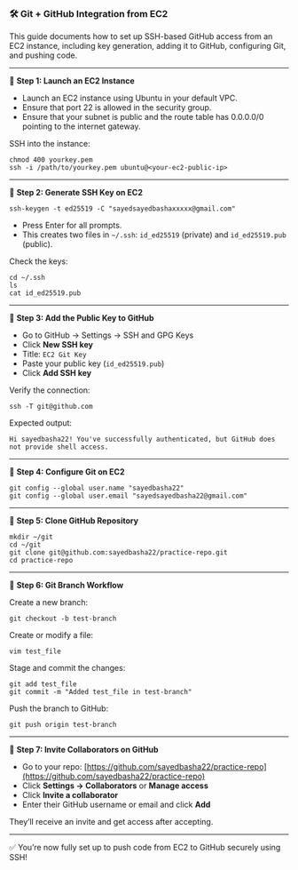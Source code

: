 ### 🛠️ Git + GitHub Integration from EC2

This guide documents how to set up SSH-based GitHub access from an EC2 instance, including key generation, adding it to GitHub, configuring Git, and pushing code.

---

🔑 **Step 1: Launch an EC2 Instance**

* Launch an EC2 instance using Ubuntu in your default VPC.
* Ensure that port 22 is allowed in the security group.
* Ensure that your subnet is public and the route table has 0.0.0.0/0 pointing to the internet gateway.

SSH into the instance:

```
chmod 400 yourkey.pem
ssh -i /path/to/yourkey.pem ubuntu@<your-ec2-public-ip>
```

---

🔑 **Step 2: Generate SSH Key on EC2**

```
ssh-keygen -t ed25519 -C "sayedsayedbashaxxxxx@gmail.com"
```

* Press Enter for all prompts.
* This creates two files in `~/.ssh`: `id_ed25519` (private) and `id_ed25519.pub` (public).

Check the keys:

```
cd ~/.ssh
ls
cat id_ed25519.pub
```

---

🔑 **Step 3: Add the Public Key to GitHub**

* Go to GitHub → Settings → SSH and GPG Keys
* Click **New SSH key**
* Title: `EC2 Git Key`
* Paste your public key (`id_ed25519.pub`)
* Click **Add SSH key**

Verify the connection:

```
ssh -T git@github.com
```

Expected output:

```
Hi sayedbasha22! You've successfully authenticated, but GitHub does not provide shell access.
```

---

🔑 **Step 4: Configure Git on EC2**

```
git config --global user.name "sayedbasha22"
git config --global user.email "sayedsayedbasha22@gmail.com"
```

---

🔑 **Step 5: Clone GitHub Repository**

```
mkdir ~/git
cd ~/git
git clone git@github.com:sayedbasha22/practice-repo.git
cd practice-repo
```

---

🔑 **Step 6: Git Branch Workflow**

Create a new branch:

```
git checkout -b test-branch
```

Create or modify a file:

```
vim test_file
```

Stage and commit the changes:

```
git add test_file
git commit -m "Added test_file in test-branch"
```

Push the branch to GitHub:

```
git push origin test-branch
```

---

🔑 **Step 7: Invite Collaborators on GitHub**

* Go to your repo: [https://github.com/sayedbasha22/practice-repo](https://github.com/sayedbasha22/practice-repo)
* Click **Settings → Collaborators** or **Manage access**
* Click **Invite a collaborator**
* Enter their GitHub username or email and click **Add**

They’ll receive an invite and get access after accepting.

---

✅ You’re now fully set up to push code from EC2 to GitHub securely using SSH!
